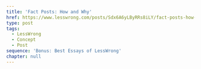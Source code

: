 ```yaml
---
title: 'Fact Posts: How and Why'
href: https://www.lesswrong.com/posts/Sdx6A6yLByRRs8iLY/fact-posts-how-and-why
type: post
tags:
  - LessWrong
  - Concept
  - Post
sequence: 'Bonus: Best Essays of LessWrong'
chapter: null
---
```


